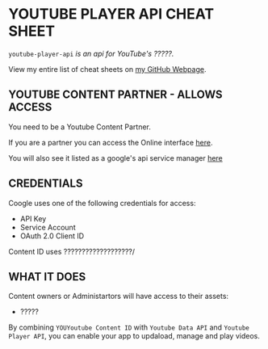 # YOUTUBE PLAYER API CHEAT SHEET

`youtube-player-api` _is an api for YouTube's ?????._

View my entire list of cheat sheets on
[my GitHub Webpage](https://jeffdecola.github.io/my-cheat-sheets/).

## YOUTUBE CONTENT PARTNER - ALLOWS ACCESS

You need to be a Youtube Content Partner.

If you are a partner you can access the Online interface
[here](https://www.youtube.com/content_id?o=U).

You will also see it listed as a google's api service manager
[here](https://console.developers.google.com/apis/dashboard)

## CREDENTIALS

Coogle uses one of the following credentials for access:

* API Key
* Service Account
* OAuth 2.0 Client ID

Content ID uses ???????????????????/

## WHAT IT DOES

Content owners or Administartors will have access to their assets:

* ?????

By combining `YOUYoutube Content ID` with `Youtube Data API`
and `Youtube Player API`, you can enable your app to updaload,
manage and play videos.